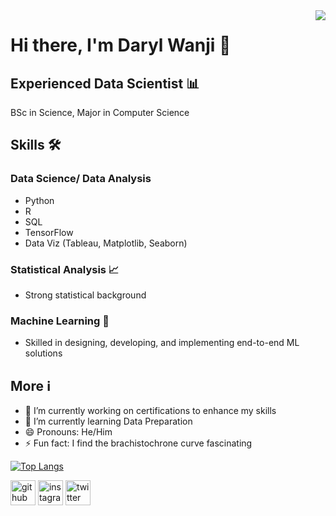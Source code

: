 <img align="right" src="https://visitor-badge.laobi.icu/badge?page_id=Darylwanji.Darylwanji" />





# Hi there, I'm Daryl Wanji 👋

## Experienced Data Scientist 📊
BSc in Science, Major in Computer Science

## Skills 🛠️
### Data Science/ Data Analysis
- Python
- R
- SQL
- TensorFlow
- Data Viz (Tableau, Matplotlib, Seaborn)

### Statistical Analysis 📈
- Strong statistical background

### Machine Learning 🤖
- Skilled in designing, developing, and implementing end-to-end ML solutions

## More ℹ️
- 🔭 I’m currently working on certifications to enhance my skills
- 🌱 I’m currently learning Data Preparation 
- 😄 Pronouns: He/Him 
- ⚡ Fun fact: I find the brachistochrone curve fascinating 

[![Top Langs](https://github-readme-stats.vercel.app/api/top-langs/?username=Darylwanji)](https://github.com/anuraghazra/github-readme-stats)

[<img src='https://cdn.jsdelivr.net/npm/simple-icons@3.0.1/icons/github.svg' alt='github' height='40'>](https://github.com/Darylwanji)  [<img src='https://cdn.jsdelivr.net/npm/simple-icons@3.0.1/icons/instagram.svg' alt='instagram' height='40'>](https://www.instagram.com/Daryl_b29/)  [<img src='https://cdn.jsdelivr.net/npm/simple-icons@3.0.1/icons/twitter.svg' alt='twitter' height='40'>](https://twitter.com/Daryl_wanji)  
